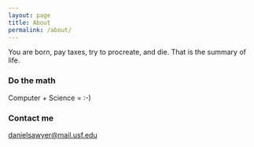 ```yaml
---
layout: page
title: About
permalink: /about/
---
```


You are born, pay taxes, try to procreate, and die. That is the summary of life.

### Do the math

Computer + Science =  :-)

### Contact me

[danielsawyer@mail.usf.edu](mailto:danielsawyer@mail.usf.edu)